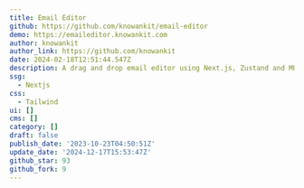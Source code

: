 ```yaml
---
title: Email Editor
github: https://github.com/knowankit/email-editor
demo: https://emaileditor.knowankit.com
author: knowankit
author_link: https://github.com/knowankit
date: 2024-02-18T12:51:44.547Z
description: A drag and drop email editor using Next.js, Zustand and MUI
ssg:
  - Nextjs
css:
  - Tailwind
ui: []
cms: []
category: []
draft: false
publish_date: '2023-10-23T04:50:51Z'
update_date: '2024-12-17T15:53:47Z'
github_star: 93
github_fork: 9
---
```

